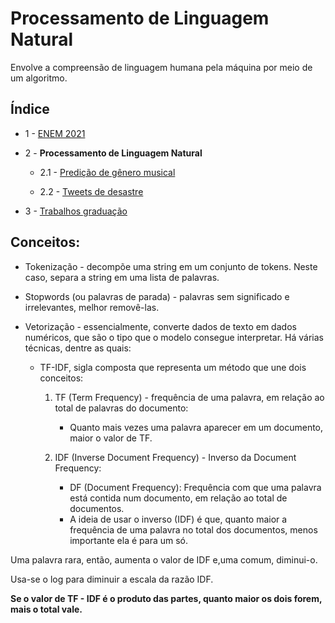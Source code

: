 # Processamento de Linguagem Natural
Envolve a compreensão de linguagem humana pela máquina por meio de um algoritmo.
## Índice
- 1 - [ENEM 2021](https://github.com/GHM-ML/Projetos-de-dados/tree/main/ENEM%202021)
 
- 2 - **Processamento de Linguagem Natural** 

    - 2.1 - [Predição de gênero musical](https://github.com/GHM-ML/Projetos-de-dados/tree/main/Processamento%20de%20Linguagem%20Natural/Predi%C3%A7%C3%A3o%20de%20g%C3%AAnero%20musical)

    - 2.2 - [Tweets de desastre](https://github.com/GHM-ML/Projetos-de-dados/tree/main/Processamento%20de%20Linguagem%20Natural/Tweets%20de%20desastre)
   
- 3 - [Trabalhos graduação](https://github.com/GHM-ML/Projetos-de-dados/tree/main/Trabalhos-graduacao)


## Conceitos:
- Tokenização - decompõe uma string em um conjunto de tokens. Neste caso, separa a string em uma lista de palavras.

- Stopwords (ou palavras de parada) - palavras sem significado e irrelevantes, melhor removê-las.

- Vetorização - essencialmente, converte dados de texto em dados numéricos, que são o tipo que o modelo consegue interpretar. Há várias técnicas, dentre as quais:

  - TF-IDF, sigla composta que representa um método que une dois conceitos:
    1. TF (Term Frequency) - frequência de uma palavra, em relação ao total de palavras do documento:
     
       - Quanto mais vezes uma palavra aparecer em um documento, maior o valor de TF. 
    
    2. IDF (Inverse Document Frequency) - Inverso da Document Frequency:
    
       - DF (Document Frequency): Frequência com que uma palavra está contida num documento, em relação ao total de documentos.
       - A ideia de usar o inverso (IDF) é que, quanto maior a frequência de uma palavra no total dos documentos, menos importante ela é para um só.
      
Uma palavra rara, então, aumenta o valor de IDF e,uma comum, diminui-o.

Usa-se o log para diminuir a escala da razão IDF.

**Se o valor de TF - IDF é o produto das partes, quanto maior os dois forem, mais o total vale.**
